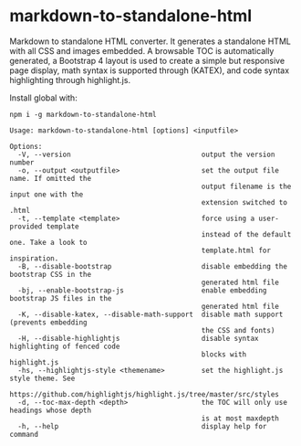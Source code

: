 # markdown-to-standalone-html

Markdown to standalone HTML converter. It generates a standalone HTML with all CSS and images embedded. A browsable TOC is automatically generated, a Bootstrap 4 layout is used to create a simple but responsive page display, math syntax is supported through (KATEX), and code syntax highlighting through highlight.js.

Install global with:
```console
npm i -g markdown-to-standalone-html
```

```text
Usage: markdown-to-standalone-html [options] <inputfile>

Options:
  -V, --version                                output the version number
  -o, --output <outputfile>                    set the output file name. If omitted the
                                               output filename is the input one with the
                                               extension switched to .html
  -t, --template <template>                    force using a user-provided template
                                               instead of the default one. Take a look to
                                               template.html for inspiration.
  -B, --disable-bootstrap                      disable embedding the bootstrap CSS in the
                                               generated html file
  -bj, --enable-bootstrap-js                   enable embedding bootstrap JS files in the
                                               generated html file
  -K, --disable-katex, --disable-math-support  disable math support (prevents embedding
                                               the CSS and fonts)
  -H, --disable-highlightjs                    disable syntax highlighting of fenced code
                                               blocks with highlight.js
  -hs, --highlightjs-style <themename>         set the highlight.js style theme. See
                                               https://github.com/highlightjs/highlight.js/tree/master/src/styles
  -d, --toc-max-depth <depth>                  the TOC will only use headings whose depth
                                               is at most maxdepth
  -h, --help                                   display help for command
```
